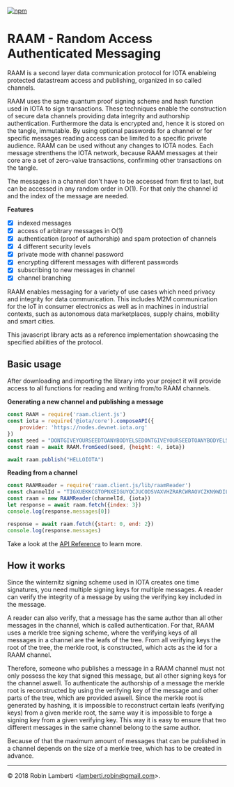 [![npm](https://img.shields.io/npm/v/raam.client.js.svg)](https://www.npmjs.com/package/raam.client.js)

# RAAM - Random Access Authenticated Messaging
RAAM is a second layer data communication protocol for IOTA
enableing protected datastream access and publishing, organized in so called channels.

RAAM uses the same quantum proof signing scheme and hash function used in IOTA to sign transactions. 
These techniques enable the construction of secure data channels providing data integrity and 
authorship authentication. Furthermore the data is encrypted and, hence it is stored on the tangle, 
immutable. By using optional passwords for a channel or for specific messages reading access can be limited
to a specific private audience. RAAM can be used without any changes to IOTA nodes. Each message strenthens
the IOTA network, because RAAM messages at their core are a set of zero-value transactions, confirming other 
transactions on the tangle.

The messages in a channel don't have to be accessed from first to last, but can be accessed in any random order in O(1).
For that only the channel id and the index of the message are needed.

**Features**
- [x] indexed messages
- [x] access of arbitrary messages in O(1)
- [x] authentication (proof of authorship) and spam protection of channels
- [x] 4 different security levels
- [x] private mode with channel password
- [x] encrypting different messages with different passwords
- [x] subscribing to new messages in channel
- [x] channel branching

RAAM enables messaging for a variety of use cases which need privacy and integrity for data communication. This includes
M2M communication for the IoT in consumer electronics as well as in machines in industrial contexts, such as
autonomous data marketplaces, supply chains, mobility and smart cities.

This javascript library acts as a reference implementation showcasing the specified abilities of the protocol. 

## Basic usage
After downloading and importing the library into your project it will provide access to all functions for reading and 
writing from/to RAAM channels.

**Generating a new channel and publishing a message**  
```js
const RAAM = require('raam.client.js')
const iota = require('@iota/core').composeAPI({
    provider: 'https://nodes.devnet.iota.org'
})
const seed = "DONTGIVEYOURSEEDTOANYBODYELSEDONTGIVEYOURSEEDTOANYBODYELSEDONTGIVEYOURSEEDTOANYBODYELSE"
const raam = await RAAM.fromSeed(seed, {height: 4, iota})

await raam.publish("HELLOIOTA")
```

**Reading from a channel**
```js
const RAAMReader = require('raam.client.js/lib/raamReader')
const channelId = "TIGXUEKKCGTOPNXEIGUYQCJUCODSVAXVHZRARCWRAOVCZKN9WDILGKRIDAXBJSACGDWTTVBEOIZHQTSYX"
const raam = new RAAMReader(channelId, {iota})
let response = await raam.fetch({index: 3})
console.log(response.messages[0])

response = await raam.fetch({start: 0, end: 2})
console.log(response.messages)
```

Take a look at the [API Reference](docs/api.md) to learn more.

## How it works
Since the winternitz signing scheme used in IOTA creates one time signatures, you need multiple signing keys for 
multiple messages. A reader can verify the integrity of a message by using the verifying key included in the message.

A reader can also verify, that a message has the same author than all other messages in the channel, which
is called authentication. For that, RAAM uses a merkle tree signing scheme, where the verifying keys of all messages in 
a channel are the leafs of the tree. From all verifying keys the root of the tree, the merkle root, is constructed, which 
acts as the id for a RAAM channel. 

Therefore, someone who publishes a message in a RAAM channel must not only possess the key that signed this message,
but all other signing keys for the channel aswell. To authenticate the authorship of a message the merkle root is 
reconstructed by using the verifying key of the message and other parts of the tree, which are provided aswell. 
Since the merkle root is generated by hashing, it is impossible to reconstruct certain leafs (verifying keys) from 
a given merkle root, the same way it is impossible to forge a signing key from a given verifying key. This way it is easy
to ensure that two different messages in the same channel belong to the same author.

Because of that the maximum amount of messages that can be published in a channel depends on the size of a merkle tree, 
which has to be created in advance.

* * *

&copy; 2018 Robin Lamberti \<lamberti.robin@gmail.com\>.